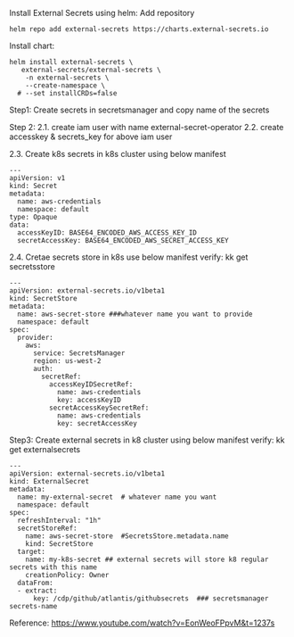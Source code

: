 Install External Secrets using helm: 
Add repository
```
helm repo add external-secrets https://charts.external-secrets.io
```

Install chart:
```
helm install external-secrets \
   external-secrets/external-secrets \
    -n external-secrets \
    --create-namespace \
  # --set installCRDs=false
```

Step1: Create secrets in secretsmanager and copy name of the secrets 

Step 2:
2.1. create iam user with name external-secret-operator
2.2. create accesskey & secrets_key for above iam user

2.3. Create k8s secrets in k8s cluster using below manifest
```
---
apiVersion: v1
kind: Secret
metadata:
  name: aws-credentials
  namespace: default
type: Opaque
data:
  accessKeyID: BASE64_ENCODED_AWS_ACCESS_KEY_ID
  secretAccessKey: BASE64_ENCODED_AWS_SECRET_ACCESS_KEY
```

2.4. Cretae secrets store in k8s use below manifest
verify: kk get secretsstore
```
---
apiVersion: external-secrets.io/v1beta1
kind: SecretStore
metadata:
  name: aws-secret-store ###whatever name you want to provide
  namespace: default
spec:
  provider:
    aws:
      service: SecretsManager
      region: us-west-2
      auth:
        secretRef:
          accessKeyIDSecretRef:
            name: aws-credentials
            key: accessKeyID
          secretAccessKeySecretRef:
            name: aws-credentials
            key: secretAccessKey
```
Step3: Create external secrets in k8 cluster using below manifest
verify: kk get externalsecrets

```
---
apiVersion: external-secrets.io/v1beta1
kind: ExternalSecret
metadata:
  name: my-external-secret  # whatever name you want
  namespace: default
spec:
  refreshInterval: "1h"
  secretStoreRef:
    name: aws-secret-store  #SecretsStore.metadata.name
    kind: SecretStore
  target:
    name: my-k8s-secret ## external secrets will store k8 regular secrets with this name
    creationPolicy: Owner
  dataFrom:
  - extract:
      key: /cdp/github/atlantis/githubsecrets  ### secretsmanager secrets-name
```

Reference:
https://www.youtube.com/watch?v=EonWeoFPpvM&t=1237s      
